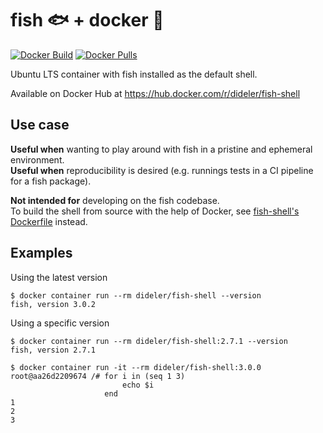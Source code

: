 # fish 🐟 + docker 🐳

[![Docker Build](https://img.shields.io/docker/automated/dideler/fish-shell.svg)](https://hub.docker.com/r/dideler/fish-shell)
[![Docker Pulls](https://img.shields.io/docker/pulls/dideler/fish-shell.svg)](https://hub.docker.com/r/dideler/fish-shell)

Ubuntu LTS container with fish installed as the default shell.

Available on Docker Hub at https://hub.docker.com/r/dideler/fish-shell

## Use case

**Useful when** wanting to play around with fish in a pristine and ephemeral environment.  
**Useful when** reproducibility is desired (e.g. runnings tests in a CI pipeline for a fish package).

**Not intended for** developing on the fish codebase.  
To build the shell from source with the help of Docker, see [fish-shell's Dockerfile](https://github.com/fish-shell/fish-shell/blob/master/Dockerfile) instead.

## Examples

Using the latest version
```shell
$ docker container run --rm dideler/fish-shell --version
fish, version 3.0.2
```

Using a specific version
```shell
$ docker container run --rm dideler/fish-shell:2.7.1 --version
fish, version 2.7.1
```

```shell
$ docker container run -it --rm dideler/fish-shell:3.0.0
root@aa26d2209674 /# for i in (seq 1 3)
                         echo $i
                     end
1
2
3
```

